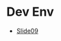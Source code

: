 # Dev Env

- [Slide09](https://docs.google.com/presentation/d/1UMlDC7E2OURIb47J3R5nTPl-aJx8o6H-h4UV7GCKMvY/edit)